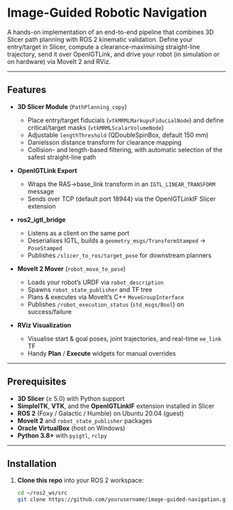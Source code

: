 # Image-Guided Robotic Navigation

A hands-on implementation of an end-to-end pipeline that combines 3D Slicer path planning with ROS 2 kinematic validation. Define your entry/target in Slicer, compute a clearance-maximising straight-line trajectory, send it over OpenIGTLink, and drive your robot (in simulation or on hardware) via MoveIt 2 and RViz.

---

## Features

- **3D Slicer Module** (`PathPlanning_copy`)  
  - Place entry/target fiducials (`vtkMRMLMarkupsFiducialNode`) and define critical/target masks (`vtkMRMLScalarVolumeNode`)  
  - Adjustable `lengthThreshold` (QDoubleSpinBox, default 150 mm)  
  - Danielsson distance transform for clearance mapping  
  - Collision- and length-based filtering, with automatic selection of the safest straight-line path

- **OpenIGTLink Export**  
  - Wraps the RAS→base_link transform in an `IGTL_LINEAR_TRANSFORM` message  
  - Sends over TCP (default port 18944) via the OpenIGTLinkIF Slicer extension

- **ros2_igtl_bridge**  
  - Listens as a client on the same port  
  - Deserialises IGTL, builds a `geometry_msgs/TransformStamped` → `PoseStamped`  
  - Publishes `/slicer_to_ros/target_pose` for downstream planners

- **MoveIt 2 Mover** (`robot_move_to_pose`)  
  - Loads your robot’s URDF via `robot_description`  
  - Spawns `robot_state_publisher` and TF tree  
  - Plans & executes via MoveIt’s C++ `MoveGroupInterface`  
  - Publishes `/robot_execution_status` (`std_msgs/Bool`) on success/failure

- **RViz Visualization**  
  - Visualise start & goal poses, joint trajectories, and real-time `ee_link` TF  
  - Handy **Plan** / **Execute** widgets for manual overrides

---

## Prerequisites

- **3D Slicer** (≥ 5.0) with Python support  
- **SimpleITK**, **VTK**, and the **OpenIGTLinkIF** extension installed in Slicer  
- **ROS 2** (Foxy / Galactic / Humble) on Ubuntu 20.04 (guest)  
- **MoveIt 2** and `robot_state_publisher` packages  
- **Oracle VirtualBox** (host on Windows)  
- **Python 3.8+** with `pyigtl`, `rclpy`

---

## Installation

1. **Clone this repo** into your ROS 2 workspace:  
   ```bash
   cd ~/ros2_ws/src
   git clone https://github.com/yourusername/image-guided-navigation.git
